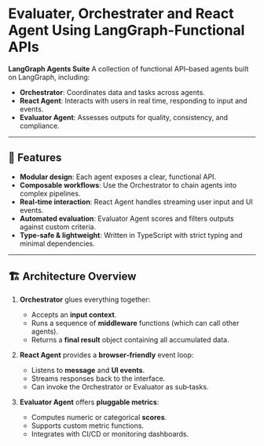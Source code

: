 
# Evaluater, Orchestrater and React Agent Using LangGraph-Functional APIs

**LangGraph Agents Suite**
A collection of functional API–based agents built on LangGraph, including:

* **Orchestrator**: Coordinates data and tasks across agents.
* **React Agent**: Interacts with users in real time, responding to input and events.
* **Evaluator Agent**: Assesses outputs for quality, consistency, and compliance.

---

## 🚀 Features

* **Modular design**: Each agent exposes a clear, functional API.
* **Composable workflows**: Use the Orchestrator to chain agents into complex pipelines.
* **Real‑time interaction**: React Agent handles streaming user input and UI events.
* **Automated evaluation**: Evaluator Agent scores and filters outputs against custom criteria.
* **Type‑safe & lightweight**: Written in TypeScript with strict typing and minimal dependencies.

---

## 🏗️ Architecture Overview

1. **Orchestrator** glues everything together:

   * Accepts an **input context**.
   * Runs a sequence of **middleware** functions (which can call other agents).
   * Returns a **final result** object containing all accumulated data.

2. **React Agent** provides a **browser‑friendly** event loop:

   * Listens to **message** and **UI events**.
   * Streams responses back to the interface.
   * Can invoke the Orchestrator or Evaluator as sub‑tasks.

3. **Evaluator Agent** offers **pluggable metrics**:

   * Computes numeric or categorical **scores**.
   * Supports custom metric functions.
   * Integrates with CI/CD or monitoring dashboards.

